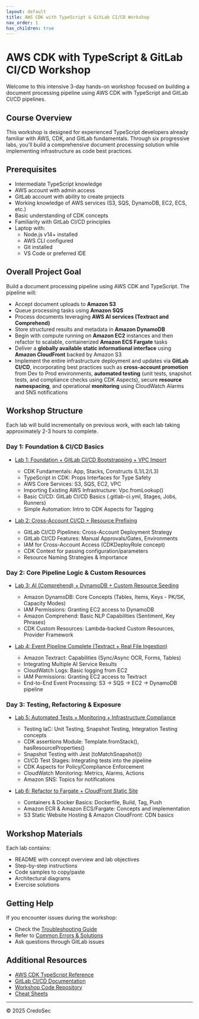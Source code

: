 ```yaml
---
layout: default
title: AWS CDK with TypeScript & GitLab CI/CD Workshop
nav_order: 1
has_children: true
---
```


# AWS CDK with TypeScript & GitLab CI/CD Workshop

Welcome to this intensive 3-day hands-on workshop focused on building a document processing pipeline using AWS CDK with TypeScript and GitLab CI/CD pipelines.

## Course Overview

This workshop is designed for experienced TypeScript developers already familiar with AWS, CDK, and GitLab fundamentals. Through six progressive labs, you'll build a comprehensive document processing solution while implementing infrastructure as code best practices.

## Prerequisites

- Intermediate TypeScript knowledge
- AWS account with admin access
- GitLab account with ability to create projects
- Working knowledge of AWS services (S3, SQS, DynamoDB, EC2, ECS, etc.)
- Basic understanding of CDK concepts
- Familiarity with GitLab CI/CD principles
- Laptop with:
  - Node.js v14+ installed
  - AWS CLI configured
  - Git installed
  - VS Code or preferred IDE

## Overall Project Goal

Build a document processing pipeline using AWS CDK and TypeScript. The pipeline will:
* Accept document uploads to **Amazon S3**
* Queue processing tasks using **Amazon SQS**
* Process documents leveraging **AWS AI services (Textract and Comprehend)**
* Store structured results and metadata in **Amazon DynamoDB**
* Begin with compute running on **Amazon EC2** instances and then refactor to scalable, containerized **Amazon ECS Fargate** tasks
* Deliver a **globally available static informational interface** using **Amazon CloudFront** backed by Amazon S3
* Implement the entire infrastructure deployment and updates via **GitLab CI/CD**, incorporating best practices such as **cross-account promotion** from Dev to Prod environments, **automated testing** (unit tests, snapshot tests, and compliance checks using CDK Aspects), secure **resource namespacing**, and operational **monitoring** using CloudWatch Alarms and SNS notifications

## Workshop Structure

Each lab will build incrementally on previous work, with each lab taking approximately 2-3 hours to complete.

### Day 1: Foundation & CI/CD Basics

- [Lab 1: Foundation + GitLab CI/CD Bootstrapping + VPC Import](./lab-1/README.md)
  - CDK Fundamentals: App, Stacks, Constructs (L1/L2/L3)
  - TypeScript in CDK: Props Interfaces for Type Safety
  - AWS Core Services: S3, SQS, EC2, VPC
  - Importing Existing AWS Infrastructure: Vpc.fromLookup()
  - Basic CI/CD: GitLab CI/CD Basics (.gitlab-ci.yml, Stages, Jobs, Runners)
  - Simple Automation: Intro to CDK Aspects for Tagging

- [Lab 2: Cross-Account CI/CD + Resource Prefixing](./lab-2/README.md)
  - GitLab CI/CD Pipelines: Cross-Account Deployment Strategy
  - GitLab CI/CD Features: Manual Approvals/Gates, Environments
  - IAM for Cross-Account Access (CDKDeployRole concept)
  - CDK Context for passing configuration/parameters
  - Resource Naming Strategies & Importance

### Day 2: Core Pipeline Logic & Custom Resources

- [Lab 3: AI (Comprehend) + DynamoDB + Custom Resource Seeding](./lab-3/README.md)
  - Amazon DynamoDB: Core Concepts (Tables, Items, Keys - PK/SK, Capacity Modes)
  - IAM Permissions: Granting EC2 access to DynamoDB
  - Amazon Comprehend: Basic NLP Capabilities (Sentiment, Key Phrases)
  - CDK Custom Resources: Lambda-backed Custom Resources, Provider Framework

- [Lab 4: Event Pipeline Complete (Textract + Real File Ingestion)](./lab-4/README.md)
  - Amazon Textract: Capabilities (Sync/Async OCR, Forms, Tables)
  - Integrating Multiple AI Service Results
  - CloudWatch Logs: Basic logging from EC2
  - IAM Permissions: Granting EC2 access to Textract
  - End-to-End Event Processing: S3 → SQS → EC2 → DynamoDB pipeline

### Day 3: Testing, Refactoring & Exposure

- [Lab 5: Automated Tests + Monitoring + Infrastructure Compliance](./lab-5/README.md)
  - Testing IaC: Unit Testing, Snapshot Testing, Integration Testing concepts
  - CDK assertions Module: Template.fromStack(), hasResourceProperties()
  - Snapshot Testing with Jest (toMatchSnapshot())
  - CI/CD Test Stages: Integrating tests into the pipeline
  - CDK Aspects for Policy/Compliance Enforcement
  - CloudWatch Monitoring: Metrics, Alarms, Actions
  - Amazon SNS: Topics for notifications

- [Lab 6: Refactor to Fargate + CloudFront Static Site](./lab-6a/README.md)
  - Containers & Docker Basics: Dockerfile, Build, Tag, Push
  - Amazon ECR & Amazon ECS/Fargate: Concepts and implementation
  - S3 Static Website Hosting & Amazon CloudFront: CDN basics

## Workshop Materials

Each lab contains:
- README with concept overview and lab objectives
- Step-by-step instructions
- Code samples to copy/paste
- Architectural diagrams
- Exercise solutions

## Getting Help

If you encounter issues during the workshop:
- Check the [Troubleshooting Guide](./resources/troubleshooting.md)
- Refer to [Common Errors & Solutions](./resources/common-errors.md)
- Ask questions through GitLab issues

## Additional Resources

- [AWS CDK TypeScript Reference](https://docs.aws.amazon.com/cdk/api/latest/typescript/api/index.html)
- [GitLab CI/CD Documentation](https://docs.gitlab.com/ee/ci/)
- [Workshop Code Repository](https://github.com/tlaskowsky/cdk-gitlab-3day-workshop)
- [Cheat Sheets](./resources/cheatsheets/index.md)

---

© 2025 CredoSec